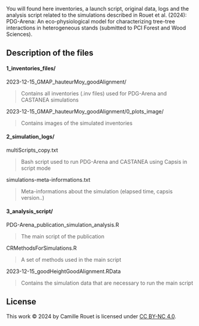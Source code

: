 You will found here inventories, a launch script, original data, logs and the analysis script related to the simulations described in Rouet et al. (2024): PDG-Arena: An eco-physiological model for characterizing tree-tree interactions in heterogeneous stands (submitted to PCI Forest and Wood Sciences).


## Description of the files

#### 1_inventories_files/
2023-12-15_GMAP_hauteurMoy_goodAlignment/
> Contains all inventories (.inv files) used for PDG-Arena and CASTANEA simulations

2023-12-15_GMAP_hauteurMoy_goodAlignment/0_plots_image/
> Contains images of the simulated inventories

#### 2_simulation_logs/
multiScripts_copy.txt
> Bash script used to run PDG-Arena and CASTANEA using Capsis in script mode

simulations-meta-informations.txt
> Meta-informations about the simulation (elapsed time, capsis version..)

#### 3_analysis_script/
PDG-Arena_publication_simulation_analysis.R
> The main script of the publication

CRMethodsForSimulations.R
> A set of methods used in the main script

2023-12-15_goodHeightGoodAlignment.RData
> Contains the simulation data that are necessary to run the main script

## License
This work © 2024 by Camille Rouet is licensed under [CC BY-NC 4.0](http://creativecommons.org/licenses/by-nc/4.0/).
